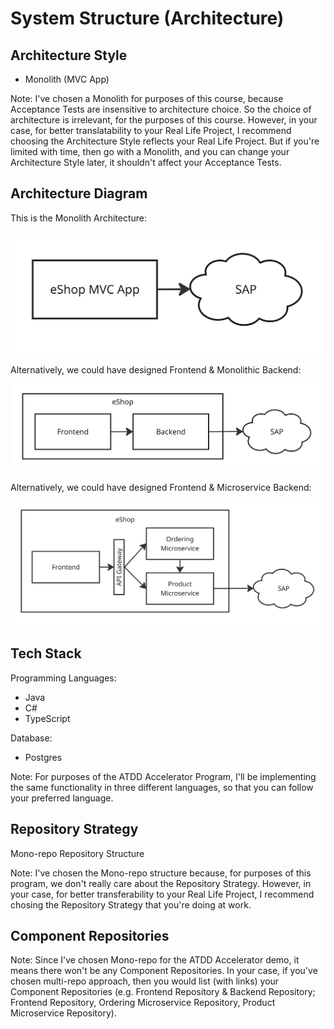 # System Structure (Architecture)

## Architecture Style

- Monolith (MVC App)

Note: I've chosen a Monolith for purposes of this course, because Acceptance Tests are insensitive to architecture choice. So the choice of architecture is irrelevant, for the purposes of this course. However, in your case, for better translatability to your Real Life Project, I recommend choosing the Architecture Style reflects your Real Life Project. But if you're limited with time, then go with a Monolith, and you can change your Architecture Style later, it shouldn't affect your Acceptance Tests.

## Architecture Diagram

This is the Monolith Architecture:

![Monolith](images/architecture-monolith.jpg)

Alternatively, we could have designed Frontend & Monolithic Backend:

![Frontend & Monolithic Backend](images/architecture-frontend-and-monolithic-backend.jpg)

Alternatively, we could have designed Frontend & Microservice Backend:

![Frontend & Microservice Backend](images/architecture-frontend-and-microservice-backend.jpg)

## Tech Stack

Programming Languages:
- Java
- C#
- TypeScript

Database:
- Postgres

Note: For purposes of the ATDD Accelerator Program, I'll be implementing the same functionality in three different languages, so that you can follow your preferred language.

## Repository Strategy

Mono-repo Repository Structure

Note: I've chosen the Mono-repo structure because, for purposes of this program, we don't really care about the Repository Strategy. However, in your case, for better transferability to your Real Life Project, I recommend chosing the Repository Strategy that you're doing at work.

## Component Repositories

Note: Since I've chosen Mono-repo for the ATDD Accelerator demo, it means there won't be any Component Repositories. In your case, if you've chosen multi-repo approach, then you would list (with links) your Component Repositories (e.g. Frontend Repository & Backend Repository; Frontend Repository, Ordering Microservice Repository, Product Microservice Repository).
